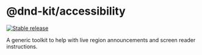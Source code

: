 # @dnd-kit/accessibility

[![Stable release](https://img.shields.io/npm/v/@dnd-kit/accessibility.svg)](https://npm.im/@dnd-kit/accessibility)

A generic toolkit to help with live region announcements and screen reader instructions.
